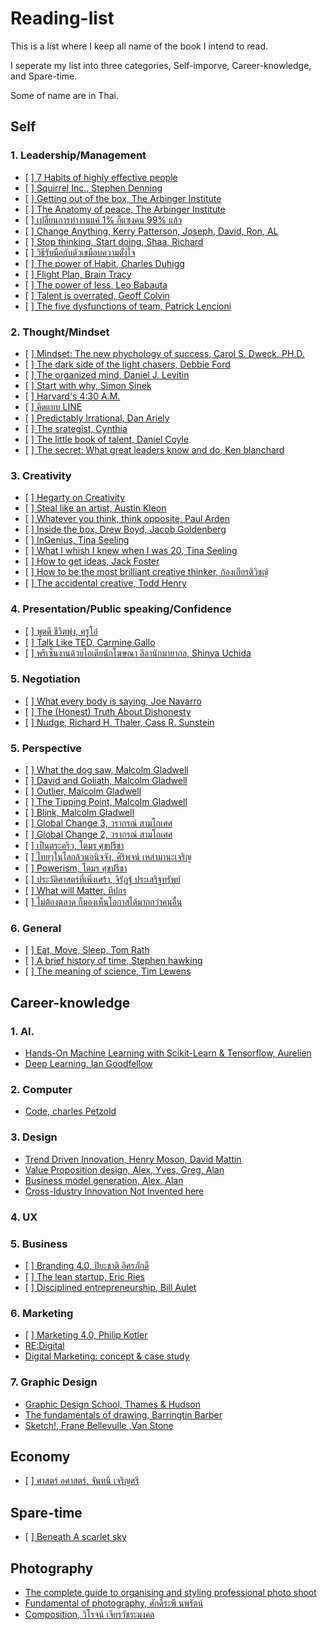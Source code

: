 # Reading-list
<p>This is a list where I keep all name of the book I intend to read.</p>
<p>I seperate my list into three categories, Self-imporve, Career-knowledge, and Spare-time.</p>
<p>Some of name are in Thai.</p>
</hr>
<h2> Self </h2>
<h3> 1. Leadership/Management </h3>
  <ul>
    <li>[ ]<a href=""> 7 Habits of highly effective people</a></li>
    <li>[ ]<a href=""> Squirrel Inc., Stephen Denning</a></li>
    <li>[ ]<a href=""> Getting out of the box, The Arbinger Institute</a></li>
    <li>[ ]<a href=""> The Anatomy of peace, The Arbinger Institute</a></li>
    <li>[ ]<a href=""> เปลี่ยนการทำงานแค่ 1% ก็แซงคน 99% แล้ว</a></li>
    <li>[ ]<a href=""> Change Anything, Kerry Patterson, Joseph, David, Ron, AL</a></li>
    <li>[ ]<a href=""> Stop thinking, Start doing, Shaa, Richard</a></li>
    <li>[ ]<a href=""> วิธีรับมือกับตัวเขมือบความตั้งใจ</a></li>
    <li>[ ]<a href=""> The power of Habit, Charles Duhigg</a></li>
    <li>[ ]<a href=""> Flight Plan, Brain Tracy</a></li>
    <li>[ ]<a href=""> The power of less, Leo Babauta</a></li>
    <li>[ ]<a href=""> Talent is overrated, Geoff Colvin</a></li>
    <li>[ ]<a href=""> The five dysfunctions of team, Patrick Lencioni</a></li>
  </ul>
<h3> 2. Thought/Mindset</h3>
  <ul>
    <li>[ ]<a href=""> Mindset: The new phychology of success, Carol S. Dweck, PH.D.</a></li>
    <li>[ ]<a href=""> The dark side of the light chasers, Debbie Ford</a></li>
    <li>[ ]<a href=""> The organized mind, Daniel J. Levitin</a></li>
    <li>[ ]<a href=""> Start with why, Simon Sinek</a></li>
    <li>[ ]<a href=""> Harvard's 4:30 A.M.</a></li>
    <li>[ ]<a href=""> คิดแบบ LINE</a></li>
    <li>[ ]<a href=""> Predictably Irrational, Dan Ariely</a></li>
    <li>[ ]<a href=""> The srategist, Cynthia</a></li>
    <li>[ ]<a href=""> The little book of talent, Daniel Coyle</a></li>
    <li>[ ]<a href=""> The secret: What great leaders know and do, Ken blanchard</a></li>
  </ul>
<h3> 3. Creativity </h3>
  <ul>
    <li>[ ]<a href=""> Hegarty on Creativity</a></li>
    <li>[ ]<a href=""> Steal like an artist, Austin Kleon</a></li>
    <li>[ ]<a href=""> Whatever you think, think opposite, Paul Arden</a></li>
    <li>[ ]<a href=""> Inside the box, Drew Boyd, Jacob Goldenberg</a></li>
    <li>[ ]<a href=""> InGenius, Tina Seeling</a></li>
    <li>[ ]<a href=""> What I whish I knew when I was 20, Tina Seeling</a></li>
    <li>[ ]<a href=""> How to get ideas, Jack Foster</a></li>
    <li>[ ]<a href=""> How to be the most brilliant creative thinker, ก้องเกียรติวิชญ์</a></li>
    <li>[ ]<a href=""> The accidental creative, Todd Henry</a></li>
  </ul>
<h3> 4. Presentation/Public speaking/Confidence </h3>
  <ul>
    <li>[ ]<a href=""> พูดดี ชีวิตพุ่ง, ครูโอ๋</a></li>
    <li>[ ]<a href=""> Talk Like TED, Carmine Gallo</a></li>
    <li>[ ]<a href=""> พรีเซ็นงานด้วยไอเดียนักโฆษณา ลีลานักมายากล, Shinya Uchida</a></li>
  </ul>
<h3> 5. Negotiation </h3>
  <ul>
    <li>[ ]<a href=""> What every body is saying, Joe Navarro</a></li>
    <li>[ ]<a href=""> The (Honest) Truth About Dishonesty</a></li>
    <li>[ ]<a href=""> Nudge, Richard H. Thaler, Cass R. Sunstein</a></li>
  </ul>
<h3> 5. Perspective </h3>
  <ul>
    <li>[ ]<a href=""> What the dog saw, Malcolm Gladwell</a></li>
    <li>[ ]<a href=""> David and Goliath, Malcolm Gladwell</a></li>
    <li>[ ]<a href=""> Outlier, Malcolm Gladwell</a></li>
    <li>[ ]<a href=""> The Tipping Point, Malcolm Gladwell</a></li>
    <li>[ ]<a href=""> Blink, Malcolm Gladwell</a></li>
    <li>[ ]<a href=""> Global Change 3, วรากรณ์ สามโกเศศ</a></li>
    <li>[ ]<a href=""> Global Change 2, วรากรณ์ สามโกเศศ</a></li>
    <li>[ ]<a href=""> เป็นตระคริว, โตมร ศุขปรีชา</a></li>
    <li>[ ]<a href=""> ไทยๆในโลกล้วนอนิจจัง, ศิริพจน์ เหล่ามานะเจริญ</a></li>
    <li>[ ]<a href=""> Powerism, โตมร ศุขปรีชา</a></li>
    <li>[ ]<a href=""> ประวัติศาสตร์ที่เพิ่งเศร้า, จิรัฏฐ์ ประเสริฐทรัพย์</a></li>
    <li>[ ]<a href=""> What will Matter, ทีปกร</a></li>
    <li>[ ]<a href=""> ไม่ต้องฉลาด ก็มองเห็นโอกาสได้มากกว่าคนอื่น</a></li>
  </ul>
<h3> 6. General </h3>
  <ul>
    <li>[ ]<a href=""> Eat, Move, Sleep, Tom Rath</a></li>
    <li>[ ]<a href=""> A brief history of time, Stephen hawking</a></li>
    <li>[ ]<a href=""> The meaning of science, Tim Lewens</a></li>
  </ul>
<h2> Career-knowledge </h2>
<h3> 1. AI. </h3>
  <ul>
    <li><a href=""> Hands-On Machine Learning with Scikit-Learn & Tensorflow, Aurelien</a></li>
    <li><a href=""> Deep Learning, Ian Goodfellow</a></li>
  </ul>
<h3> 2. Computer </h3>
  <ul>
    <li><a href=""> Code, charles Petzold</a></li>
  </ul>
<h3> 3. Design </h3>
  <ul>
    <li><a href=""> Trend Driven Innovation, Henry Moson, David Mattin</a></li>
    <li><a href=""> Value Proposition design, Alex, Yves, Greg, Alan</a></li>
    <li><a href=""> Business model generation, Alex, Alan</a></li>
    <li><a href=""> Cross-Idustry Innovation Not Invented here</a></li>
  </ul>
<h3> 4. UX </h3>
<h3> 5. Business </h3>
  <ul>
    <li>[ ]<a href=""> Branding 4.0, ปิยะชาติ อิศรภักดี</a></li>
    <li>[ ]<a href=""> The lean startup, Eric Ries</a></li>
    <li>[ ]<a href=""> Disciplined entrepreneurship, Bill Aulet</a></li>
  </ul>
<h3> 6. Marketing </h3>
  <ul>
    <li>[ ]<a href=""> Marketing 4.0, Philip Kotler</a></li>
    <li><a href=""> RE:Digital</a></li>
    <li><a href=""> Digital Marketing: concept & case study</a></li>
  </ul>
<h3> 7. Graphic Design </h3>
  <ul>
    <li><a href=""> Graphic Design School, Thames & Hudson</a></li>
    <li><a href=""> The fundamentals of drawing, Barringtin Barber</a></li>
    <li><a href=""> Sketch!, Frane Bellevulle ,Van Stone</a></li>    
  </ul>
<h2> Economy </h2>
  <ul>
    <li>[ ]<a href=""> ศาสตร์ อศาสตร์, จันทนี เจริญศรี</a></li>
  </ul>
<h2> Spare-time </h2>
  <ul>
    <li>[ ]<a href=""> Beneath A scarlet sky</a></li>
  </ul>
<h2> Photography </h2>
  <ul>
    <li><a href=""> The complete guide to organising and styling professional photo shoot</a></li>
    <li><a href=""> Fundamental of photography, ศักดิ์ระพี นพรัตน์</a></li>
    <li><a href=""> Composition, วิโรจน์ เจียรวัชระมงคล</a></li>
  </ul>


